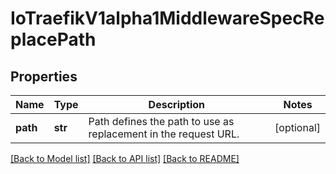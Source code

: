 # IoTraefikV1alpha1MiddlewareSpecReplacePath

## Properties
Name | Type | Description | Notes
------------ | ------------- | ------------- | -------------
**path** | **str** | Path defines the path to use as replacement in the request URL. | [optional] 

[[Back to Model list]](../README.md#documentation-for-models) [[Back to API list]](../README.md#documentation-for-api-endpoints) [[Back to README]](../README.md)


